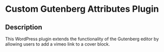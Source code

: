 # Custom Gutenberg Attributes Plugin

## Description

This WordPress plugin extends the functionality of the Gutenberg editor by allowing users to add a vimeo link to a cover block.
